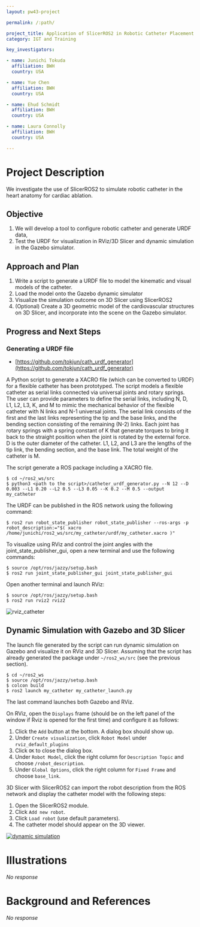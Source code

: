 ```yaml
---
layout: pw43-project

permalink: /:path/

project_title: Application of SlicerROS2 in Robotic Catheter Placement for Cardiac Ablation
category: IGT and Training

key_investigators:

- name: Junichi Tokuda
  affiliation: BWH
  country: USA

- name: Yue Chen
  affiliation: BWH
  country: USA

- name: Ehud Schmidt
  affiliation: BWH
  country: USA

- name: Laura Connolly
  affiliation: BWH
  country: USA

---
```


# Project Description

We investigate the use of SlicerROS2 to simulate robotic catheter in the heart anatomy for cardiac ablation. 



## Objective
1. We will develop a tool to configure robotic catheter and generate URDF data, 
2. Test the URDF for visualization in RViz/3D Slicer and dynamic simulation in the Gazebo simulator.

## Approach and Plan
1. Write a script to generate a URDF file to model the kinematic and visual models of the catheter.
2. Load the model onto the Gazebo dynamic simulator
3. Visualize the simulation outcome on 3D Slicer using SlicerROS2
4. (Optional) Create a 3D geometric model of the cardiovascular structures on 3D Slicer, and incorporate into the scene on the Gazebo simulator.

## Progress and Next Steps
### Generating a URDF file

* [https://github.com/tokjun/cath_urdf_generator](https://github.com/tokjun/cath_urdf_generator)

A Python script to generate a XACRO file (which can be converted to URDF) for a flexible catheter has been prototyped. The script models a flexible catheter as serial links connected via universal joints and rotary springs. The user can provide parameters to define the serial links, including N, D, L1, L2, L3, K, and M to mimic the mechanical behavior of the flexible catheter with N links and N-1 universal joints. The serial link consists of the first and the last links representing the tip and the base links, and the bending section consisting of the remaining (N-2) links. Each joint has rotary springs with a spring constant of K that generate torques to bring it back to the straight position when the joint is rotated by the external force. D is the outer diameter of the catheter. L1, L2, and L3 are the lengths of the tip link, the bending section, and the base link. The total weight of the catheter is M.

The script generate a ROS package including a XACRO file. 
~~~~
$ cd ~/ros2_ws/src
$ python3 <path to the script>/catheter_urdf_generator.py --N 12 --D 0.003 --L1 0.20 --L2 0.5 --L3 0.05 --K 0.2 --M 0.5 --output my_catheter
~~~~
The URDF can be published in the ROS network using the following command:
~~~~
$ ros2 run robot_state_publisher robot_state_publisher --ros-args -p robot_description:="$( xacro /home/junichi/ros2_ws/src/my_catheter/urdf/my_catheter.xacro )"
~~~~
To visualize using RViz and control the joint angles with the joint_state_publisher_gui, open a new terminal and use the following commands:
~~~~
$ source /opt/ros/jazzy/setup.bash
$ ros2 run joint_state_publisher_gui joint_state_publisher_gui 
~~~~
Open another terminal and launch RViz:
~~~~
$ source /opt/ros/jazzy/setup.bash
$ ros2 run rviz2 rviz2
~~~~
![rviz_catheter](https://github.com/user-attachments/assets/2997eaeb-f2ce-45e8-8073-bee21ce492d7)


## Dynamic Simulation with Gazebo and 3D Slicer
The launch file generated by the script can run dynamic simulation on Gazebo and visualize it on RViz and 3D Slicer. Assuming that the script has already generated the package under `~/ros2_ws/src` (see the previous section).
~~~~
$ cd ~/ros2_ws
$ source /opt/ros/jazzy/setup.bash
$ colcon build
$ ros2 launch my_catheter my_catheter_launch.py 
~~~~
The last command launches both Gazebo and RViz.

On RViz, open the `Displays` frame (should be on the left panel of the window if Rviz is opened for the first time) and configure it as follows:
1. Click the `Add` button at the bottom. A dialog box should show up.
2. Under `Create visualization`, click `Robot Model` under `rviz_default_plugins`
3. Click `OK` to close the dialog box.
4. Under `Robot Model`, click the right column for `Description Topic` and choose `/robot_description`.
5. Under `Global Options`, click the right column for `Fixed Frame` and choose `base_link`.

3D Slicer with SlicerROS2 can import the robot description from the ROS network and display the catheter model with the following steps:
1. Open the SlicerROS2 module.
2. Click `Add new robot`.
3. Click `Load robot` (use default parameters).
4. The catheter model should appear on the 3D viewer.

[![dynamic simulation](https://img.youtube.com/vi/upqZboU-ong/0.jpg)](https://www.youtube.com/watch?v=upqZboU-ong)



# Illustrations

<!-- Add pictures and links to videos that demonstrate what has been accomplished. -->


_No response_



# Background and References

<!-- If you developed any software, include link to the source code repository.
     If possible, also add links to sample data, and to any relevant publications. -->


_No response_


